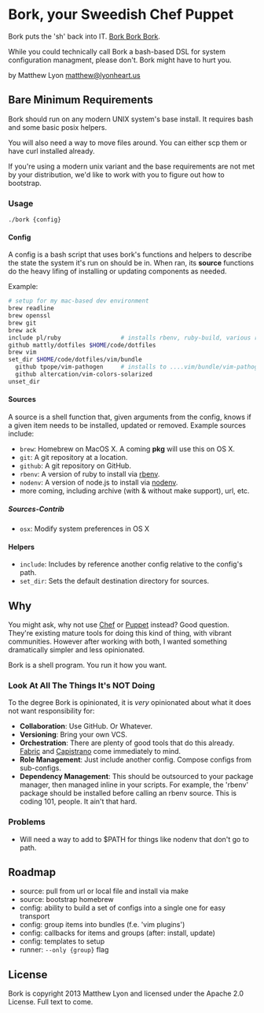 # Bork, your Sweedish Chef Puppet

Bork puts the 'sh' back into IT. [Bork Bork
Bork](https://www.youtube.com/results?search_query=swedish+chef).

While you could technically call Bork a bash-based DSL for system configuration
managment, please don't. Bork might have to hurt you.

by Matthew Lyon <matthew@lyonheart.us>

## Bare Minimum Requirements

Bork should run on any modern UNIX system's base install. It requires bash and
some basic posix helpers.

You will also need a way to move files around. You can either scp them or have
curl installed already.

If you're using a modern unix variant and the base requirements are not met by
your distribution, we'd like to work with you to figure out how to bootstrap.

### Usage

    ./bork {config}

#### Config

A config is a bash script that uses bork's functions and helpers to describe the
state the system it's run on should be in. When ran, its **source** functions
do the heavy lifing of installing or updating components as needed.

Example:

``` bash
# setup for my mac-based dev environment
brew readline
brew openssl
brew git
brew ack
include pl/ruby                 # installs rbenv, ruby-build, various rubies
github mattly/dotfiles $HOME/code/dotfiles
brew vim
set_dir $HOME/code/dotfiles/vim/bundle
  github tpope/vim-pathogen     # installs to ....vim/bundle/vim-pathogen
  github altercation/vim-colors-solarized
unset_dir
```

#### Sources

A source is a shell function that, given arguments from the config, knows if
a given item needs to be installed, updated or removed. Example sources include:

- `brew`: Homebrew on MacOS X. A coming **pkg** will use this on OS X.
- `git`: A git repository at a location.
- `github`: A git repository on GitHub.
- `rbenv`: A version of ruby to install via [rbenv][].
- `nodenv`: A version of node.js to install via [nodenv][].
- more coming, including archive (with & without make support), url, etc.

##### Sources-Contrib

- `osx`: Modify system preferences in OS X

#### Helpers

- `include`: Includes by reference another config relative to the config's path.
- `set_dir`: Sets the default destination directory for sources.

## Why

You might ask, why not use [Chef][] or [Puppet][] instead? Good question.
They're existing mature tools for doing this kind of thing, with vibrant
communities. However after working with both, I wanted something dramatically
simpler and less opinionated.

Bork is a shell program. You run it how you want.

### Look At All The Things It's NOT Doing

To the degree Bork is opinionated, it is *very* opinionated about what it does
not want responsibility for:

- **Collaboration**: Use GitHub. Or Whatever.
- **Versioning**: Bring your own VCS.
- **Orchestration**: There are plenty of good tools that do this already.
  [Fabric][] and [Capistrano][] come immediately to mind.
- **Role Management**: Just include another config. Compose configs from
  sub-configs.
- **Dependency Management**: This should be outsourced to your package manager,
  then managed inline in your scripts. For example, the 'rbenv' package should
  be installed before calling an rbenv source. This is coding 101, people. It
  ain't that hard.

### Problems

- Will need a way to add to $PATH for things like nodenv that don't go to path.

## Roadmap

- source: pull from url or local file and install via make
- source: bootstrap homebrew
- config: ability to build a set of configs into a single one for easy transport
- config: group items into bundles (f.e. 'vim plugins')
- config: callbacks for items and groups (after: install, update)
- config: templates to setup
- runner: `--only {group}` flag

## License

Bork is copyright 2013 Matthew Lyon and licensed under the Apache 2.0 License.
Full text to come.

[rbenv]: https://github.com/sstephenson/rbenv
[nodenv]: https://github.com/OiNutter/nodenv
[Chef]: http://www.opscode.com/chef/
[Puppet]: http://puppetlabs.com/
[Fabric]: http://docs.fabfile.org/
[Capistrano]: http://capistranorb.com/
